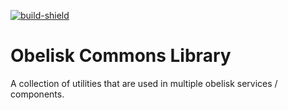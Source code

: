 [build]: https://github.com/BurrowStudios/Obelisk/actions/workflows/build-commons.yaml
[build-shield]: https://img.shields.io/github/actions/workflow/status/BurrowStudios/Obelisk/build-commons.yaml

[![build-shield][]][build]

# Obelisk Commons Library

A collection of utilities that are used in multiple obelisk services / components.